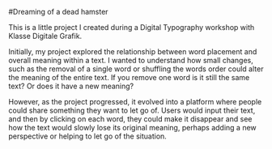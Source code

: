 #Dreaming of a dead hamster

This is a little project I created during a Digital Typography workshop with Klasse Digitale Grafik. 

Initially, my project explored the relationship between word placement and overall meaning within a text. 
I wanted to understand how small changes, such as the removal of a single word or shuffling the words order could alter the meaning of the entire text. 
If you remove one word is it still the same text? Or does it have a new meaning?

However, as the project progressed, it evolved into a platform where people could share something they want to let go of.
Users would input their text, and then by clicking on each word, they could make it disappear and see how the text would slowly lose its original meaning,
perhaps adding a new perspective or helping to let go of the situation.
